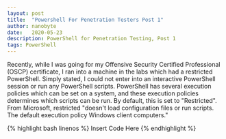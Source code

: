 ```yaml
---
layout: post
title:  "Powershell For Penetration Testers Post 1"
author: nanobyte
date:   2020-05-23
description: PowerShell for Penetration Testing, Post 1
tags: PowerShell
---
```


Recently, while I was going for my Offensive Security Certified Professional (OSCP) certificate, I ran into a machine in the labs which had a restricted PowerShell. Simply stated, I could not enter into an interactive PowerShell session or run any PowerShell scripts. PowerShell has several execution policies which can be set on a system, and these execution policies determines which scripts can be run. By default, this is set to "Restricted". From Microsoft, restricted "doesn't load configuration files or run scripts. The default execution policy Windows client computers."

{% highlight bash linenos %}
Insert Code Here
{% endhighlight %}
